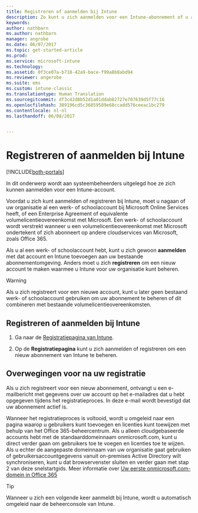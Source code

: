 ```yaml
---
title: Registreren of aanmelden bij Intune
description: Zo kunt u zich aanmelden voor een Intune-abonnement of u aanmelden om met uw abonnement aan de slag te gaan
keywords: 
author: nathbarn
ms.author: nathbarn
manager: angrobe
ms.date: 06/07/2017
ms.topic: get-started-article
ms.prod: 
ms.service: microsoft-intune
ms.technology: 
ms.assetid: 0f3ce07a-b718-42a9-bace-f99a8b8abd94
ms.reviewer: angerobe
ms.suite: ems
ms.custom: intune-classic
ms.translationtype: Human Translation
ms.sourcegitcommit: df3c42d8b52d1a01ddab82727e707639d5f77c16
ms.openlocfilehash: 389196cd5c36859589e68ccadd576ceeac1bc279
ms.contentlocale: nl-nl
ms.lasthandoff: 06/08/2017


---
```



# <a name="sign-up-or-sign-in-to-intune"></a>Registreren of aanmelden bij Intune

[!INCLUDE[both-portals](./includes/note-for-both-portals.md)]

In dit onderwerp wordt aan systeembeheerders uitgelegd hoe ze zich kunnen aanmelden voor een Intune-account.

Voordat u zich kunt aanmelden of registreren bij Intune, moet u nagaan of uw organisatie al een werk- of schoolaccount bij Microsoft Online Services heeft, of een Enterprise Agreement of equivalente volumelicentieovereenkomst met Microsoft. Een werk- of schoolaccount wordt verstrekt wanneer u een volumelicentieovereenkomst met Microsoft ondertekent of zich abonneert op andere cloudservices van Microsoft, zoals Office 365.

Als u al een werk- of schoolaccount hebt, kunt u zich gewoon **aanmelden** met dat account en Intune toevoegen aan uw bestaande abonnementomgeving. Anders moet u zich **registreren** om een nieuw account te maken waarmee u Intune voor uw organisatie kunt beheren.

>[!WARNING]
>Als u zich registreert voor een nieuwe account, kunt u later geen bestaand werk- of schoolaccount gebruiken om uw abonnement te beheren of dit combineren met bestaande volumelicentieovereenkomsten.

## <a name="how-to-sign-up-or-sign-in-to-intune"></a>Registreren of aanmelden bij Intune

1.  Ga naar de [Registratiepagina van Intune](https://portal.office.com/Signup/Signup.aspx?OfferId=40BE278A-DFD1-470a-9EF7-9F2596EA7FF9&dl=INTUNE_A&ali=1#0%20).

2.  Op de **Registratiepagina** kunt u zich aanmelden of registreren om een nieuw abonnement van Intune te beheren.

## <a name="post-sign-up-considerations"></a>Overwegingen voor na uw registratie
Als u zich registreert voor een nieuw abonnement, ontvangt u een e-mailbericht met gegevens over uw account op het e-mailadres dat u hebt opgegeven tijdens het registratieproces. In deze e-mail wordt bevestigd dat uw abonnement actief is.

Wanneer het registratieproces is voltooid, wordt u omgeleid naar een pagina waarop u gebruikers kunt toevoegen en licenties kunt toewijzen met behulp van het Office 365-beheercentrum. Als u alleen cloudgebaseerde accounts hebt met de standaarddomeinnaam onmicrosoft.com, kunt u direct verder gaan om gebruikers toe te voegen en licenties toe te wijzen. Als u echter de aangepaste domeinnaam van uw organisatie gaat gebruiken of gebruikersaccountgegevens vanuit on-premises Active Directory wilt synchroniseren, kunt u dat browservenster sluiten en verder gaan met stap 2 van deze snelstartgids. Meer informatie over [Uw eerste onmicrosoft.com-domein in Office 365](https://support.office.com/article/Domains-FAQ-1272bad0-4bd4-4796-8005-67d6fb3afc5a?ui=en-US&rs=en-US&ad=US&fromAR=1#bkmk_whydoihaveanonmicrosoft.comdomain)

>[!TIP]
> Wanneer u zich een volgende keer aanmeldt bij Intune, wordt u automatisch omgeleid naar de beheerconsole van Intune.

